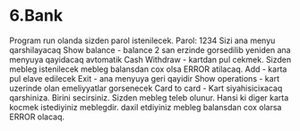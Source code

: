 # 6.Bank
Program run olanda sizden parol istenilecek. Parol: 1234
Sizi ana menyu qarshilayacaq
  Show balance - balance 2 san erzinde gorsedilib yeniden ana menyuya qayidacaq avtomatik
  Cash
    Withdraw - kartdan pul cekmek. Sizden mebleg  istenilecek mebleg balansdan cox olsa ERROR atilacaq.
    Add - karta pul elave edilecek
    Exit - ana menyuya geri qayidir
  Show operations - kart uzerinde olan emeliyyatlar gorsenecek
  Card to card - Kart siyahisicixacaq qarshiniza. Birini secirsiniz. Sizden mebleg teleb olunur. Hansi ki
  diger karta kocmek istediyiniz meblegdir. daxil etdiyiniz mebleg balansdan cox olarsa ERROR olacaq.
